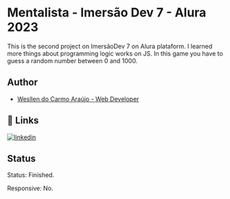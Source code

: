 # Mentalista - Imersão Dev 7 - Alura 2023

This is the second project on ImersãoDev 7 on Alura plataform. I learned more things about programming logic works on JS.
In this game you have to guess a random number between 0 and 1000.

## Author

- [Wesllen do Carmo Araújo - Web Developer](https://www.github.com/WesllenAraujo)


## 🔗 Links
[![linkedin](https://img.shields.io/badge/linkedin-0A66C2?style=for-the-badge&logo=linkedin&logoColor=white)](https://www.linkedin.com/in/wesllen-ara%C3%BAjo-66327930a/)


## Status

Status: Finished.

Responsive: No.
